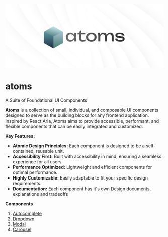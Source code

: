 <!-- @format -->

![Atoms poster](https://github.com/gokulcodes/atoms/blob/main/public/poster.png 'Atoms poster')

# atoms

A Suite of Foundational UI Components

**Atoms** is a collection of small, individual, and composable UI components designed to serve as the building blocks for any frontend application. Inspired by React Aria, Atoms aims to provide accessible, performant, and flexible components that can be easily integrated and customized.

**Key Features:**

- **Atomic Design Principles:** Each component is designed to be a self-contained, reusable unit.
- **Accessibility First:** Built with accessibility in mind, ensuring a seamless experience for all users.
- **Performance Optimized:** Lightweight and efficient components for optimal performance.
- **Highly Customizable:** Easily adaptable to fit your specific design requirements.
- **Documentation:** Each component has it's own Design documents, explanations and tradeoffs

**Components**

1. [Autocomplete](https://github.com/gokulcodes/atoms/blob/main/src/components/Autocomplete/README.md)
2. [Dropdown](https://github.com/gokulcodes/atoms/blob/main/src/components/Dropdown/README.md)
3. [Modal](https://github.com/gokulcodes/atoms/blob/main/src/components/ModalDialog/README.md)
3. [Carousel](https://github.com/gokulcodes/atoms/blob/main/src/components/Carousel/README.md)